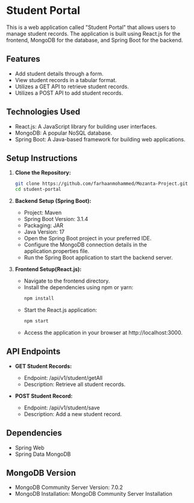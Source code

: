 
# Student Portal

This is a web application called "Student Portal" that allows users to manage student records. The application is built using React.js for the frontend, MongoDB for the database, and Spring Boot for the backend.


## Features

- Add student details through a form.
- View student records in a tabular format.
- Utilizes a GET API to retrieve student records.
- Utilizes a POST API to add student records.
## Technologies Used

- React.js: A JavaScript library for building user interfaces.
- MongoDB: A popular NoSQL database.
- Spring Boot: A Java-based framework for building web applications.
## Setup Instructions

1. **Clone the Repository:**

    ```bash
    git clone https://github.com/farhaanmohammed/Mozanta-Project.git
    cd student-portal
2. **Backend Setup (Spring Boot):**
  
   - Project: Maven
   - Spring Boot Version: 3.1.4
   - Packaging: JAR
   - Java Version: 17
   - Open the Spring Boot project in your preferred IDE.
   - Configure the MongoDB connection details in the application.properties file.
   - Run the Spring Boot application to start the backend server.

3. **Frontend Setup(React.js):**
   - Navigate to the frontend directory.
   - Install the dependencies using npm or yarn:
        ```bash
        npm install
     

   - Start the React.js application:
        ```bash
        npm start
    
   - Access the application in your browser at http://localhost:3000.




    

## API Endpoints

- **GET Student Records:**

    - Endpoint: /api/v1/student/getAll
    - Description: Retrieve all student records.    
- **POST Student Record:**
    - Endpoint: /api/v1/student/save
    - Description: Add a new student record.

## Dependencies
- Spring Web
- Spring Data MongoDB

## MongoDB Version
- MongoDB Community Server Version: 7.0.2
- MongoDB Installation: MongoDB Community Server Installation
